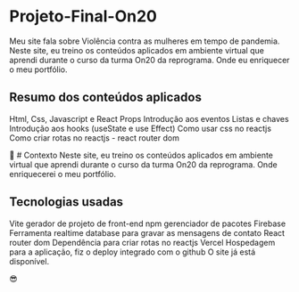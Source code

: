 # Projeto-Final-On20
Meu site fala sobre Violência contra as mulheres em tempo de pandemia.
Neste site, eu treino os conteúdos aplicados em ambiente virtual que  aprendi durante o curso da turma On20 da reprograma. Onde eu enriquecer o meu portfólio.

## Resumo dos conteúdos aplicados
Html, Css, Javascript e React
Props
Introdução aos eventos
Listas e chaves
Introdução aos hooks (useState e use Effect)
Como usar css no reactjs
Como criar rotas no reactjs - react router dom

🧠 # Contexto
Neste site, eu treino os conteúdos aplicados em ambiente virtual que  aprendi durante o curso da turma On20 da reprograma. Onde enriquecerei o meu portfólio.

## Tecnologias usadas

Vite	gerador de projeto de front-end
npm	gerenciador de pacotes
Firebase	Ferramenta realtime database para gravar as mensagens de contato
React router dom Dependência para criar rotas no reactjs
Vercel	Hospedagem para a aplicação, fiz o deploy integrado com o github
O site já está disponível.

😎
